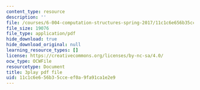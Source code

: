 ```yaml
---
content_type: resource
description: ''
file: /courses/6-004-computation-structures-spring-2017/11c1c6e656b35cceef0a9fa91ca1e2e9_185WS_ZzobA.pdf
file_size: 19076
file_type: application/pdf
hide_download: true
hide_download_original: null
learning_resource_types: []
license: https://creativecommons.org/licenses/by-nc-sa/4.0/
ocw_type: OCWFile
resourcetype: Document
title: 3play pdf file
uid: 11c1c6e6-56b3-5cce-ef0a-9fa91ca1e2e9
---
```

